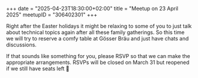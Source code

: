 +++
date = "2025-04-23T18:30:00+02:00"
title = "Meetup on 23 April 2025"
meetupID = "306402301"
+++

Right after the Easter holidays it might be relaxing to some of you to just talk about technical topics again after all these family gatherings. So this time we will try to reserve a comfy table at Gösser Bräu and just have chats and discussions.

If that sounds like something for you, please RSVP so that we can make the appropriate arrangements. RSVPs will be closed on March 31 but reopened if we still have seats left 🙂

